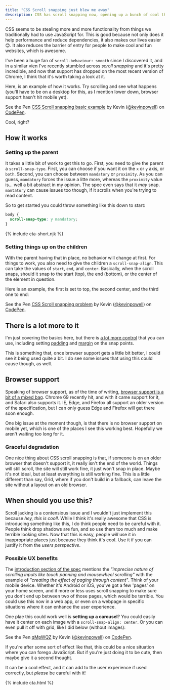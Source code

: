 ```yaml
---
title: "CSS Scroll snapping just blew me away"
description: CSS has scroll snapping now, opening up a bunch of cool things that we can do without the need for JavaScript!
---
```


CSS seems to be stealing more and more functionality from things we traditionally had to use JavaScript for. This is good because not only does it help performance and reduce dependencies, it also makes our lives easier 😊. It also reduces the barrier of entry for people to make cool and fun websites, which is awesome.

I've been a huge fan of `scroll-behaviour: smooth` since I discovered it, and in a similar vien I've recently stumbled across _scroll snapping_ and it's pretty incredible, and now that support has dropped on the most recent version of Chrome, I think that it's worth taking a look at it.

Here, is an example of how it works. Try scrolling and see what happens (you'll have to be on a desktop for this, as I mention lower down, browser support hasn't hit mobile yet).

<p data-height="387" data-theme-id="0" data-slug-hash="aabYVb" data-default-tab="result" data-user="kevinpowell" data-pen-title="CSS Scroll snapping basic example" class="codepen">See the Pen <a href="https://codepen.io/kevinpowell/pen/aabYVb/">CSS Scroll snapping basic example</a> by Kevin (<a href="https://codepen.io/kevinpowell">@kevinpowell</a>) on <a href="https://codepen.io">CodePen</a>.</p>
<script async src="https://static.codepen.io/assets/embed/ei.js"></script>

Cool, right?

<!--more-->

## How it works

### Setting up the parent

It takes a little bit of work to get this to go. First, you need to give the parent a `scroll-snap-type`. First, you can choose if you want it on the `x` or `y` axis, or `both`. Second, you can choose between `mandatory` or `proximity`. As you can guess, `mandatory` forces the issue a litte more, whereas the `proximity` value is... well a bit abstract in my opinion. The spec even says that it _may_ snap. `mantatory` can cause issues too though, if it scrolls when you're trying to read content.

So to get started you could throw something like this down to start:

```css
body {
  scroll-snap-type: y mandatory;
}
```

{% include cta-short.njk %}

### Setting things up on the children

With the parent having that in place, no behavior will change at first. For things to work, you also need to give the children a `scroll-snap-align`. This can take the values of `start`, `end`, and `center`. Basically, when the scroll snaps, should it snap to the start (top), the end (bottom), or the center of the element in question.

Here is an example, the first is set to top, the second center, and the third one to end:

<p data-height="296" data-theme-id="0" data-slug-hash="mGdxaB" data-default-tab="result" data-user="kevinpowell" data-pen-title="CSS Scroll snapping problem" class="codepen">See the Pen <a href="https://codepen.io/kevinpowell/pen/mGdxaB/">CSS Scroll snapping problem</a> by Kevin (<a href="https://codepen.io/kevinpowell">@kevinpowell</a>) on <a href="https://codepen.io">CodePen</a>.</p>
<script async src="https://static.codepen.io/assets/embed/ei.js"></script>

## There is a lot more to it

I'm just covering the basics here, but there is [a lot more control](https://www.w3.org/TR/css-scroll-snap-1/#values) that you can use, including setting [padding](https://www.w3.org/TR/css-scroll-snap-1/#scroll-padding) and [margin](https://www.w3.org/TR/css-scroll-snap-1/#scroll-margin) on the snap points.

This is something that, once browser support gets a little bit better, I could see it being used quite a bit. I do see some issues that using this could cause though, as well.

## Browser support

Speaking of browser support, as of the time of writing, [browser support is a bit of a mixed bag](https://caniuse.com/#feat=css-snappoints). Chrome 69 recently hit, and with it came support for it, and Safari also supports it. IE, Edge, and Firefox all support an older version of the specification, but I can only guess Edge and Firefox will get there soon enough.

One big issue at the moment though, is that there is no browser support on mobile yet, which is one of the places I see this working best. Hopefully we aren't waiting too long for it.

### Graceful degradation

One nice thing about CSS scroll snapping is that, if someone is on an older browser that doesn't support it, it really isn't the end of the world. Things will still scroll, the site will still work fine, it just won't snap in place. Maybe it's not ideal, but at least everything is still working fine. This is a little different than say, Grid, where if you don't build in a fallback, can leave the site without a layout on an old browser.

## When should you use this?

Scroll jacking is a contensious issue and I wouldn't just implement this because _hey, this is cool!_. While I think it's really awesome that CSS is introducing something like this, I do think people need to be careful with it. People think drop shadows are fun, and so use them too much and make terrible looking sites. Now that this is easy, people _will_ use it in inappropriate places just because they think it's cool. Use it if you can justify it from the _users perspective_.

### Possible UX benefits

The [introduction section of the spec](https://www.w3.org/TR/css-scroll-snap-1/#intro) mentions the _"imprecise nature of scrolling inputs like touch panning and mousewheel scrolling"_ with the example of _"creating the effect of paging through content"_. Think of your mobile device. Whether it's Android or iOS, you've got a few 'pages' on your home screen, and it more or less uses scroll snapping to make sure you don't end up between two of those pages, which would be terrible. You could use this now in a web app, or even on a webpage in specific situations where it can enhance the user experience.

One plae this could work well is **setting up a carousel**? You could easily have it center on each image with a `scroll-snap-align: center`. Or you can even pull it off with grid, like I did below (without images):

<p data-height="265" data-theme-id="0" data-slug-hash="qMpWQZ" data-default-tab="result" data-user="kevinpowell" data-pen-title="qMpWQZ" class="codepen">See the Pen <a href="https://codepen.io/kevinpowell/pen/qMpWQZ/">qMpWQZ</a> by Kevin (<a href="https://codepen.io/kevinpowell">@kevinpowell</a>) on <a href="https://codepen.io">CodePen</a>.</p>
<script async src="https://static.codepen.io/assets/embed/ei.js"></script>

If you're after some sort of effect like that, this could be a nice situation where you can forego JavaScript. But if you're just doing it to be cute, then maybe give it a second thought.

It can be a cool effect, and it can add to the user experience if used correctly, but _please_ be careful with it!

{% include cta.html %}
